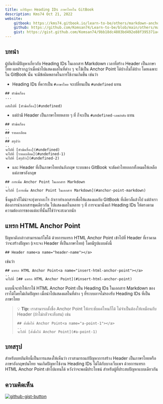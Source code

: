 ```yaml
---
title: แก้ปัญหา Heading IDs ภาษาไทยใน GitBook
description: Kms74 Oct 21, 2022
website:
    gitbook: https://kms74.gitbook.io/learn-to-be/others/markdown-anchor-point
    github: https://github.com/Komsan74/Learn-to-be/blob/main/others/markdown-anchor-point.md
    gist: https://gist.github.com/Komsan74/9bb18dc4803bd492e88f395371ac275c
---
```


## บทนำ<a name="introduction"></a>

ผู้บันทึกมีปัญหาเกี่ยวกับ Heading IDs ในเอกสาร Markdown เวลาที่สร้าง Header เป็นภาษาไทย ผลปรากฏว่าเมื่อนำไปแสดงผลในที่ต่าง ๆ จะใช้เป็น Anchor Point ได้บ้างไม่ได้บ้าง โดยเฉพาะใน GitBook นั้น จะมีข้อผิดพลาดในการใช้งานเกิดขึ้น เช่นว่า

* Heading IDs ที่ควรเป็น `#ภาษาไทย` จะเปลี่ยนเป็น `#undefined` แทน

```
## หัวข้อเรื่อง
...

กลับไปที่ [หัวข้อเรื่อง](#undefined)
```

* แต่ถ้ามี Header เป็นภาษาไทยหลาย ๆ ที่ ก็จะเป็น `#undefined-เลขลำดับ` แทน 

```
## หัวข้อเรื่อง
..
## รายละเอียด
..
## สรุปว่า
..
จะไปที่ [หัวข้อเรื่อง](#undefined)
จะไปที่ [รายละเอียด](#undefined-1)
จะไปที่ [สรุปว่า](#undefined-2)
```

* และ Header ที่เป็นภาษาไทยปนอังกฤษ ระบบของ GitBook จะตัดคำไทยออกทั้งหมดให้เหลือแต่ภาษาอังกฤษ

```
## การเพิ่ม Anchor Point ในเอกสาร Markdown
..
จะไปที่ [การเพิ่ม Anchor Point ในเอกสาร Markdown](#anchor-point-markdown)
```

ซึ่งดูแล้วก็ไม่น่าจะยุ่งยากอะไร ถ้าเราทำเอกสารเพื่อให้แสดงผลกับ GitBook ที่เดียวก็แล้วไป แต่ถ้าเราต้องการนำเอกสารชุดเดียวกัน ไปแสดงผลในหลาย ๆ ที่ การจะมานั่งแก้ Heading IDs ให้ตรงตามความต้องการของแต่ละที่นั้นก็ใช่ว่าจะสะดวกนัก

## แทรก HTML Anchor Point<a name="insert-html-anchor-point"></a>

ปัญหาดังกล่าวสามารถแก้ไขได้ ด้วยการแทรก HTML Anchor Point เข้าไปที่ Header ที่เราคาดว่าจะสร้างปัญหา (เจาะจง Header ที่เป็นภาษาไทย) โดยมีรูปแบบดังนี้

```
## Header name<a name="header-name"></a>
```

เช่นว่า

```
## แทรก HTML Anchor Point<a name="insert-html-anchor-point"></a>
..
จะไปที่ [## แทรก HTML Anchor Point](#insert-html-anchor-point)
```

แบบนี้จะทำให้เราใช้ HTML Anchor Point เป็น Heading IDs ในเอกสาร Markdown ของเราได้โดยไม่เกิดปัญหา เมื่อนำไปแสดงผลในที่ต่าง ๆ ที่ระบบอาจไม่รองรับ Heading IDs ที่เป็นภาษาไทย

> :bulb: **Tip:** เราสามารถตั้งชื่อ Anchor Point ให้กระชับแค่ไหนก็ได้ ไม่จำเป็นต้องให้เหมือนกับ Header (ถ้าไม่กลัวจะสับสน) เช่น
> ```
> ## ตั้งชื่อให้ Anchor Point<a name="a-point-1"></a>
> ..
> จะไปที่ [ตั้งชื่อให้ Anchor Point](#a-point-1)
> ```

## บทสรุป<a name="conclusion"></a>

สำหรับบทบันทึกนี้เป็นการแสดงให้เห็นว่า เราสามารถแก้ปัญหาการสร้าง Header เป็นภาษาไทยหรือภาษาอังกฤษปนไทย จนเกิดปัญหาใช้งาน Heading IDs ไม่ได้กับบางเว็บเพจ ด้วยการแทรก HTML Anchor Point เข้าไปแทนได้ หวังว่าจะพอมีประโยชน์ สำหรับผู้ที่ประสบปัญหาแบบเดียวกัน

## ความคิดเห็น

[![github-gist-button](https://user-images.githubusercontent.com/52767363/191145099-9f4a51a2-35cc-495f-82e1-284d769a9052.png)][comment]

[comment]: https://gist.github.com/Komsan74/9bb18dc4803bd492e88f395371ac275c